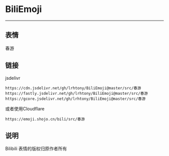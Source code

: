 # BiliEmoji
---
## 表情
春游
## 链接
jsdelivr
```
https://cdn.jsdelivr.net/gh/lrhtony/BiliEmoji@master/src/春游
https://fastly.jsdelivr.net/gh/lrhtony/BiliEmoji@master/src/春游
https://gcore.jsdelivr.net/gh/lrhtony/BiliEmoji@master/src/春游
```
或者使用Cloudflare
```
https://emoji.shojo.cn/bili/src/春游
```
## 说明
Bilibili 表情的版权归原作者所有
